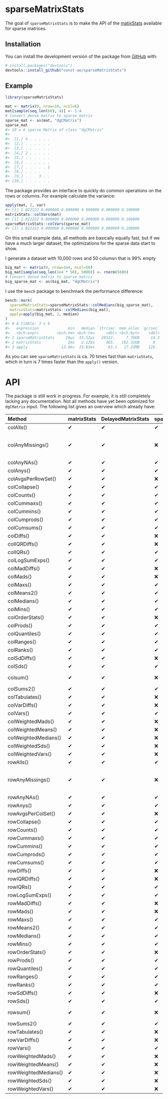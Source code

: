 
<!-- README.md is generated from README.Rmd. Please edit that file -->

# sparseMatrixStats

<!-- badges: start -->

<!-- badges: end -->

The goal of `sparseMatrixStats` is to make the API of the
[matixStats](https://github.com/HenrikBengtsson/matrixStats) available
for sparse matrices.

## Installation

You can install the development version of the package from
[GitHub](https://github.com/const-ae/sparseMatrixStats) with:

``` r
# install.packages("devtools")
devtools::install_github("const-ae/sparseMatrixStats")
```

## Example

``` r
library(sparseMatrixStats)
```

``` r
mat <- matrix(0, nrow=10, ncol=6)
mat[sample(seq_len(60), 4)] <- 1:4
# Convert dense matrix to sparse matrix
sparse_mat <- as(mat, "dgCMatrix")
sparse_mat
#> 10 x 6 sparse Matrix of class "dgCMatrix"
#>                  
#>  [1,] 4 . . . . .
#>  [2,] . . . . . .
#>  [3,] . . . . . .
#>  [4,] 2 . . . . .
#>  [5,] . . . . . .
#>  [6,] . . . . . .
#>  [7,] . . . . . 1
#>  [8,] . . . . . .
#>  [9,] . . . 3 . .
#> [10,] . . . . . .
```

The package provides an interface to quickly do common operations on the
rows or columns. For example calculate the variance:

``` r
apply(mat, 2, var)
#> [1] 1.822222 0.000000 0.000000 0.900000 0.000000 0.100000
matrixStats::colVars(mat)
#> [1] 1.822222 0.000000 0.000000 0.900000 0.000000 0.100000
sparseMatrixStats::colVars(sparse_mat)
#> [1] 1.822222 0.000000 0.000000 0.900000 0.000000 0.100000
```

On this small example data, all methods are basically equally fast, but
if we have a much larger dataset, the optimizations for the sparse data
start to show.

I generate a dataset with 10,000 rows and 50 columsn that is 99% empty

``` r
big_mat <- matrix(0, nrow=1e4, ncol=50)
big_mat[sample(seq_len(1e4 * 50), 5000)] <- rnorm(5000)
# Convert dense matrix to sparse matrix
big_sparse_mat <- as(big_mat, "dgCMatrix")
```

I use the `bench` package to benchmark the performance difference:

``` r
bench::mark(
  sparseMatrixStats=sparseMatrixStats::colMedians(big_sparse_mat),
  matrixStats=matrixStats::colMedians(big_mat),
  apply=apply(big_mat, 2, median)
)
#> # A tibble: 3 x 6
#>   expression             min   median `itr/sec` mem_alloc `gc/sec`
#>   <bch:expr>        <bch:tm> <bch:tm>     <dbl> <bch:byt>    <dbl>
#> 1 sparseMatrixStats     28µs  33.53µs   28532.     7.76KB     14.3
#> 2 matrixStats            2ms   2.12ms     465.   162.31KB      0  
#> 3 apply               13.9ms  15.83ms      63.1   17.23MB    126.
```

As you can see `sparseMatrixStats` is ca. 70 times fast than
`matrixStats`, which in turn is 7 times faster than the `apply()`
version.

# API

The package is still work in progress. For example, it is still
completely lacking any documentation. Not all methods have yet been
optimized for `dgCMatrix` input. The following list gives an overview
which already
have:

| Method               | matrixStats | DelayedMatrixStats | sparseMatrixStats | Notes                                    |
| :------------------- | :---------- | :----------------- | :---------------- | :--------------------------------------- |
| colAlls()            | ✔           | ✔                  | ✔                 |                                          |
| colAnyMissings()     | ✔           | ✔                  | ❌                 | Not implemented because it is deprecated |
| colAnyNAs()          | ✔           | ✔                  | ✔                 |                                          |
| colAnys()            | ✔           | ✔                  | ✔                 |                                          |
| colAvgsPerRowSet()   | ✔           | ✔                  | ❌                 |                                          |
| colCollapse()        | ✔           | ✔                  | ✔                 |                                          |
| colCounts()          | ✔           | ✔                  | ✔                 |                                          |
| colCummaxs()         | ✔           | ✔                  | ✔                 |                                          |
| colCummins()         | ✔           | ✔                  | ✔                 |                                          |
| colCumprods()        | ✔           | ✔                  | ✔                 |                                          |
| colCumsums()         | ✔           | ✔                  | ✔                 |                                          |
| colDiffs()           | ✔           | ✔                  | ❌                 |                                          |
| colIQRDiffs()        | ✔           | ✔                  | ❌                 |                                          |
| colIQRs()            | ✔           | ✔                  | ✔                 |                                          |
| colLogSumExps()      | ✔           | ✔                  | ✔                 |                                          |
| colMadDiffs()        | ✔           | ✔                  | ❌                 |                                          |
| colMads()            | ✔           | ✔                  | ❌                 |                                          |
| colMaxs()            | ✔           | ✔                  | ✔                 |                                          |
| colMeans2()          | ✔           | ✔                  | ✔                 |                                          |
| colMedians()         | ✔           | ✔                  | ✔                 |                                          |
| colMins()            | ✔           | ✔                  | ✔                 |                                          |
| colOrderStats()      | ✔           | ✔                  | ❌                 |                                          |
| colProds()           | ✔           | ✔                  | ✔                 |                                          |
| colQuantiles()       | ✔           | ✔                  | ✔                 |                                          |
| colRanges()          | ✔           | ✔                  | ✔                 |                                          |
| colRanks()           | ✔           | ✔                  | ✔                 |                                          |
| colSdDiffs()         | ✔           | ✔                  | ❌                 |                                          |
| colSds()             | ✔           | ✔                  | ✔                 |                                          |
| colsum()             | ✔           | ✔                  | ❌                 | Base R function                          |
| colSums2()           | ✔           | ✔                  | ✔                 |                                          |
| colTabulates()       | ✔           | ✔                  | ❌                 |                                          |
| colVarDiffs()        | ✔           | ✔                  | ❌                 |                                          |
| colVars()            | ✔           | ✔                  | ✔                 |                                          |
| colWeightedMads()    | ✔           | ✔                  | ❌                 |                                          |
| colWeightedMeans()   | ✔           | ✔                  | ❌                 |                                          |
| colWeightedMedians() | ✔           | ✔                  | ❌                 |                                          |
| colWeightedSds()     | ✔           | ✔                  | ❌                 |                                          |
| colWeightedVars()    | ✔           | ✔                  | ❌                 |                                          |
| rowAlls()            | ✔           | ✔                  | ✔                 |                                          |
| rowAnyMissings()     | ✔           | ✔                  | ❌                 | Not implemented because it is deprecated |
| rowAnyNAs()          | ✔           | ✔                  | ✔                 |                                          |
| rowAnys()            | ✔           | ✔                  | ✔                 |                                          |
| rowAvgsPerColSet()   | ✔           | ✔                  | ❌                 |                                          |
| rowCollapse()        | ✔           | ✔                  | ✔                 |                                          |
| rowCounts()          | ✔           | ✔                  | ✔                 |                                          |
| rowCummaxs()         | ✔           | ✔                  | ✔                 |                                          |
| rowCummins()         | ✔           | ✔                  | ✔                 |                                          |
| rowCumprods()        | ✔           | ✔                  | ✔                 |                                          |
| rowCumsums()         | ✔           | ✔                  | ✔                 |                                          |
| rowDiffs()           | ✔           | ✔                  | ❌                 |                                          |
| rowIQRDiffs()        | ✔           | ✔                  | ❌                 |                                          |
| rowIQRs()            | ✔           | ✔                  | ✔                 |                                          |
| rowLogSumExps()      | ✔           | ✔                  | ✔                 |                                          |
| rowMadDiffs()        | ✔           | ✔                  | ❌                 |                                          |
| rowMads()            | ✔           | ✔                  | ❌                 |                                          |
| rowMaxs()            | ✔           | ✔                  | ✔                 |                                          |
| rowMeans2()          | ✔           | ✔                  | ✔                 |                                          |
| rowMedians()         | ✔           | ✔                  | ✔                 |                                          |
| rowMins()            | ✔           | ✔                  | ✔                 |                                          |
| rowOrderStats()      | ✔           | ✔                  | ❌                 |                                          |
| rowProds()           | ✔           | ✔                  | ✔                 |                                          |
| rowQuantiles()       | ✔           | ✔                  | ✔                 |                                          |
| rowRanges()          | ✔           | ✔                  | ✔                 |                                          |
| rowRanks()           | ✔           | ✔                  | ✔                 |                                          |
| rowSdDiffs()         | ✔           | ✔                  | ❌                 |                                          |
| rowSds()             | ✔           | ✔                  | ✔                 |                                          |
| rowsum()             | ✔           | ✔                  | ❌                 | Base R function                          |
| rowSums2()           | ✔           | ✔                  | ✔                 |                                          |
| rowTabulates()       | ✔           | ✔                  | ❌                 |                                          |
| rowVarDiffs()        | ✔           | ✔                  | ❌                 |                                          |
| rowVars()            | ✔           | ✔                  | ✔                 |                                          |
| rowWeightedMads()    | ✔           | ✔                  | ❌                 |                                          |
| rowWeightedMeans()   | ✔           | ✔                  | ❌                 |                                          |
| rowWeightedMedians() | ✔           | ✔                  | ❌                 |                                          |
| rowWeightedSds()     | ✔           | ✔                  | ❌                 |                                          |
| rowWeightedVars()    | ✔           | ✔                  | ❌                 |                                          |
